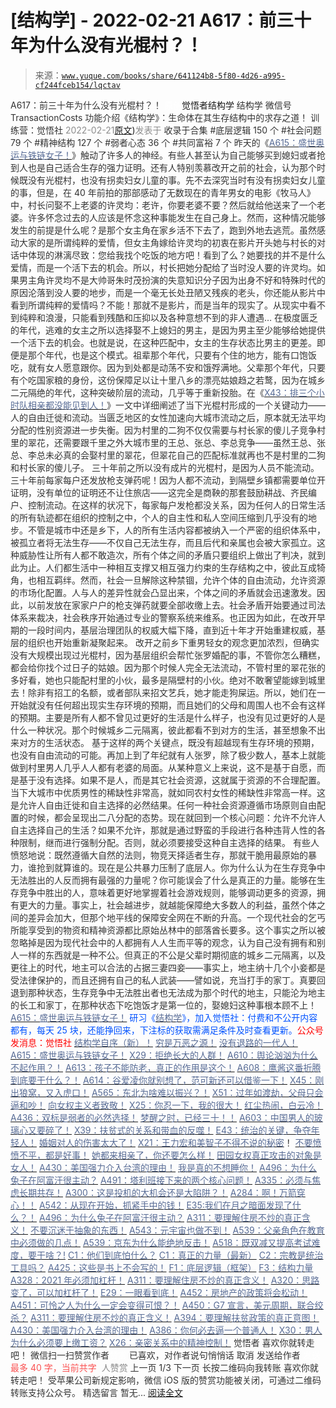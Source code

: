 # [结构学] - 2022-02-21 A617：前三十年为什么没有光棍村？！

> 来源：[`www.yuque.com/books/share/641124b8-5f80-4d26-a995-cf244fceb154/lqctav`](https://www.yuque.com/books/share/641124b8-5f80-4d26-a995-cf244fceb154/lqctav)

<ne-p id="520f42f3293818f927861ebbd5b15da4_p_0" data-lake-id="520f42f3293818f927861ebbd5b15da4_p_0"><ne-text id="ua5551968" style="color: rgb(51, 51, 51);">A617：前三十年为什么没有光棍村？！</ne-text></ne-p> <ne-p id="a6b5f7a787b4144a123ffd160f445342" data-lake-id="a6b5f7a787b4144a123ffd160f445342"><ne-text id="u1a53cddf" ne-fontsize="12" style="color: rgb(255, 255, 255);">原创</ne-text><ne-text id="u6d38e400" ne-fontsize="14">觉悟者</ne-text><ne-text id="u813a2a55" ne-fontsize="14">结构学</ne-text></ne-p> <ne-p id="541faf305242a983aa8e7c3a64873d39" data-lake-id="541faf305242a983aa8e7c3a64873d39"><ne-text id="u94e0bdd9" ne-fontsize="14" ne-bold="true" style="color: rgb(51, 51, 51);">结构学</ne-text></ne-p> <ne-p id="71556a773c725bc0985f7d65e570869a" data-lake-id="71556a773c725bc0985f7d65e570869a"><ne-text id="ub2a87535" ne-fontsize="14" style="color: rgb(51, 51, 51);">微信号</ne-text><ne-text id="ud7b64a0d" ne-fontsize="14" style="color: rgb(51, 51, 51);">TransactionCosts</ne-text></ne-p> <ne-p id="70cbb3655ab40ca9321b01ae790d5359" data-lake-id="70cbb3655ab40ca9321b01ae790d5359"><ne-text id="u400deb94" ne-fontsize="14" style="color: rgb(51, 51, 51);">功能介绍</ne-text><ne-text id="u1d86963d" ne-fontsize="14" style="color: rgb(51, 51, 51);">《结构学》：生命体在其生存结构中的求存之道！ 训练营：觉悟社</ne-text></ne-p> <ne-p id="10fc15f1194b08f11f3a13775dcb974a" data-lake-id="10fc15f1194b08f11f3a13775dcb974a"><ne-text id="uaf0a40a1" style="color: rgb(140, 140, 140);">2022-02-21</ne-text>[<ne-text id="u4c4f2601" ne-fontsize="14">原文</ne-text>](https://mp.weixin.qq.com/s?__biz=MzIzMDYwOTM0Mg==&mid=2247487043&idx=1&sn=d7beb24f486323059a94f3dc920e5e7e&chksm=e8b19692dfc61f84da21ce73dc0aaf1973156a691a8ad6e75b61cc44ebf08b739d580410984e#rd))<ne-text id="u24d421b7" ne-fontsize="14" style="color: rgb(140, 140, 140);">发表于</ne-text></ne-p> <ne-p id="a545f6366821dc33d4bfa478031bafbf" data-lake-id="a545f6366821dc33d4bfa478031bafbf"><ne-text id="ua49a1f38" style="color: rgb(51, 51, 51);">收录于合集</ne-text></ne-p> <ne-p id="fae73d51d3a086051e75dc48b831db7f" data-lake-id="fae73d51d3a086051e75dc48b831db7f"><ne-text id="ua25e851f" style="color: rgb(51, 51, 51);">#底层逻辑 150 个</ne-text></ne-p> <ne-p id="1dbce7c6e52d5ab3384afa574e10dd3f" data-lake-id="1dbce7c6e52d5ab3384afa574e10dd3f"><ne-text id="ufe0c7b0a" style="color: rgb(51, 51, 51);">#社会问题 79 个</ne-text></ne-p> <ne-p id="555047d2616accf5198d85c11d6b62ae" data-lake-id="555047d2616accf5198d85c11d6b62ae"><ne-text id="u47db32f7" style="color: rgb(51, 51, 51);">#精神结构 127 个</ne-text></ne-p> <ne-p id="af818679415b8979e6e0e440e9d617a6" data-lake-id="af818679415b8979e6e0e440e9d617a6"><ne-text id="u660a3598" style="color: rgb(51, 51, 51);">#弱者心态 36 个</ne-text></ne-p> <ne-p id="fbf97ce5defb4d2ab3b4adee53308007" data-lake-id="fbf97ce5defb4d2ab3b4adee53308007"><ne-text id="u9168b39f" style="color: rgb(51, 51, 51);">#共同富裕 7 个</ne-text></ne-p> <ne-p id="ebe806d9c5659954f03f1065f4b54f52" data-lake-id="ebe806d9c5659954f03f1065f4b54f52"><ne-text id="u9fcb93ef" style="color: rgb(51, 51, 51);">昨天的《</ne-text>[<ne-text id="ufad3c938" style="color: rgb(87, 107, 149);">A615：盛世奥运与铁链女子！</ne-text>](http://mp.weixin.qq.com/s?__biz=MzAxNDk1NjI2Mw==&mid=2247487937&idx=1&sn=53b118e7b319ccc5841091451846027a&chksm=9b8a3249acfdbb5f5d51d55eccf392bc9e3b297a0e3135a89024d72fc3a15fae15a0787c8f36&scene=21#wechat_redirect)<ne-text id="uc0b21e02" style="color: rgb(51, 51, 51);">》触动了许多人的神经。有些人甚至认为自己能够买到媳妇或者抢到人也是自己适合生存的强力证明。还有人特别羡慕改开之前的社会，认为那个时候既没有光棍村，也没有拐卖妇女儿童的事。先不去深究当时有没有拐卖妇女儿童的事，但是，在 40 年前拍的那部感动了无数现在的青年男女的电影《牧马人》中，村长问娶不上老婆的许灵均：老许，你要老婆不要？然后就给他送来了一个老婆。许多怀念过去的人应该是怀念这种事能发生在自己身上。然而，这种情况能够发生的前提是什么呢？是那个女主角在家乡活不下去了，跑到外地去逃荒。虽然感动大家的是所谓纯粹的爱情，但女主角嫁给许灵均的初衷在影片开头她与村长的对话中体现的淋漓尽致：您给我找个吃饭的地方吧！看到了么？她要找的并不是什么爱情，而是一个活下去的机会。所以，村长把她分配给了当时没人要的许灵均。如果男主角许灵均不是大帅哥朱时茂扮演的失意知识分子因为出身不好和特殊时代的原因沦落到没人要的地步，而是一个毫无长处丑陋又残疾的老头，你还能从影片中看到所谓纯粹的爱情吗？不能！那就不是影片，而是当年的现实了。从现实中看不到纯粹和浪漫，只能看到残酷和压抑以及各种意想不到的非人遭遇…</ne-text></ne-p> <ne-p id="8a29fc3f40e54186dc6305460d846da8" data-lake-id="8a29fc3f40e54186dc6305460d846da8"><ne-text id="u457ed493" style="color: rgb(51, 51, 51);">在极度匮乏的年代，逃难的女主之所以选择娶不上媳妇的男主，是因为男主至少能够给她提供一个活下去的机会。也就是说，在这种匹配中，女主的生存状态比男主的更差。即便是那个年代，也是这个模式。祖辈那个年代，只要有个住的地方，能有口饱饭吃，就有女人愿意跟你。因为到处都是动荡不安和饿殍满地。父辈那个年代，只要有个吃国家粮的身份，这份保障足以让十里八乡的漂亮姑娘趋之若鹜，因为在城乡二元隔绝的年代，这种突破阶层的流动，几乎等于重新投胎。在《</ne-text>[<ne-text id="u89c281af" style="color: rgb(87, 107, 149);">X43：排三个小时队相亲都没能见到人！</ne-text>](http://mp.weixin.qq.com/s?__biz=MzAxNDk1NjI2Mw==&mid=2247487839&idx=1&sn=5d6815128a494ec1265c6730e1a95efd&chksm=9b8a32d7acfdbbc139fbb37186865008536f02a5fc5d5b3f5de9a1d6aefa332291f0bcea4062&scene=21#wechat_redirect)<ne-text id="u24faa3aa" style="color: rgb(51, 51, 51);">》一文中详细阐述了当下光棍村形成的一个关键动力——人的自由迁徙和流动。当匮乏地区的女性加速向大城市流动之后，原本就无法平均分配的性别资源进一步失衡。因为村里的二狗不仅仅需要与村长家的傻儿子竞争村里的翠花，还需要跟千里之外大城市里的王总、张总、李总竞争——虽然王总、张总、李总未必真的会娶村里的翠花，但翠花自己的匹配标准就再也不是村里的二狗和村长家的傻儿子。</ne-text></ne-p> <ne-p id="d7fa90739de18af11edc40a7b68c2729" data-lake-id="d7fa90739de18af11edc40a7b68c2729"><ne-text id="u76f05a05" style="color: rgb(51, 51, 51);">三十年前之所以没有成片的光棍村，是因为人员不能流动。三十年前每家每户还发放枪支弹药呢！因为人都不流动，到隔壁乡镇都需要单位开证明，没有单位的证明还不让住旅店——这完全是商鞅的那套鼓励耕战、齐民编户、控制流动。在这样的状况下，每家每户发枪都没关系，因为任何人的日常生活的所有轨迹都在组织的控制之中，个人的自主性和私人空间压缩到几乎没有的地步。不管是城市中还是乡下，人的所有生活内容都被纳入一个严密的组织体系中，被孤立者将无法生存——不仅自己无法生存，而且后代和亲属也会被大家孤立。这种威胁性让所有人都不敢造次，所有个体之间的矛盾只要组织上做出了判决，就到此为止。人们都生活中一种相互支撑又相互强力约束的生存结构之中，彼此互成犄角，也相互羁绊。然而，社会一旦解除这种禁锢，允许个体的自由流动，允许资源的市场化配置。人与人的差异性就会凸显出来，个体之间的矛盾就会迅速激发。因此，以前发放在家家户户的枪支弹药就要全部收缴上去。社会矛盾开始要通过司法体系来裁决，社会秩序开始通过专业的警察系统来维系。也正因为如此，在改开早期的一段时间内，基层治理团队的权威大幅下降，直到近十年才开始重建权威，基层的组织也开始重新凝聚起来。</ne-text></ne-p> <ne-p id="394372430e5855732a2904144e572d4e" data-lake-id="394372430e5855732a2904144e572d4e"><ne-text id="u899a3735" style="color: rgb(51, 51, 51);">改开之前乡下重男轻女的观念更加浓烈，但确实没有大规模出现过光棍村，因为基层组织会帮忙张罗婚配的事，不管你怎么糟糕，都会给你找个过日子的姑娘。因为那个时候人完全无法流动，不管村里的翠花张的多好看，她也只能配村里的小伙，最多是隔壁村的小伙。绝对不敢奢望能嫁到城里去！除非有招工的名额，或者部队来招文艺兵，她才能走狗屎运。所以，她们在一开始就没有任何超出现实生存环境的预期，而且她们的父母和周围人也不会有这样的预期。主要是所有人都不曾见过更好的生活是什么样子，也没有见过更好的人是什么一种状况。那个时候城乡二元隔离，彼此都看不到对方的生活，甚至想象不出来对方的生活状态。</ne-text></ne-p> <ne-p id="41e4095c1de59004b1335058cb830ee2" data-lake-id="41e4095c1de59004b1335058cb830ee2"><ne-text id="u4807c5df" style="color: rgb(51, 51, 51);">基于这样的两个关键点，既没有超越现有生存环境的预期，也没有自由流动的可能。再加上到了年纪就有人张罗，除了极少数人，基本上就能做到村里男人几乎人人都有老婆的局面。从某种意义上来说，这不是基于自愿，而是基于没有选择。如果不是人，而是其它社会资源，这就属于资源的不合理配置。</ne-text></ne-p> <ne-p id="51676db5b5bd0815ecfb10f7a8af73e0" data-lake-id="51676db5b5bd0815ecfb10f7a8af73e0"><ne-text id="u776d5070" style="color: rgb(51, 51, 51);">当下大城市中优质男性的稀缺性非常高，就如同农村女性的稀缺性非常高一样。这是允许人自由迁徙和自主选择的必然结果。任何一种社会资源遵循市场原则自由配置的时候，都会呈现出二八分配的态势。现在就回到一个核心问题：允许不允许人自主选择自己的生活？如果不允许，那就是通过野蛮的手段进行各种违背人性的各种限制，继而进行强制分配。否则，就必须要接受这种自主选择的结果。</ne-text></ne-p> <ne-p id="4f87b168fc0166d5bb109d9cc3e41380" data-lake-id="4f87b168fc0166d5bb109d9cc3e41380"><ne-text id="u79378b32" style="color: rgb(51, 51, 51);">有些人愤怒地说：既然遵循大自然的法则，物竞天择适者生存，那就干脆用最原始的暴力，谁抢到就算谁的。现在是公共暴力压制了底层人。你为什么认为在生存竞争中无法胜出的人反而拥有最强的力量呢？你可能误会了什么是真正的力量。能够在生存竞争中胜出的人，意味着更好地掌握着社会游戏规则，能够调动更多的资源，拥有更大的力量。事实上，社会越进步，就越能保障绝大多数人的利益，虽然个体之间的差异会加大，但那个地平线的保障安全网在不断的升高。一个现代社会的乞丐所能享受到的物资和精神资源都比原始丛林中的部落酋长要多。这个事实之所以被忽略掉是因为现代社会中的人都拥有人人生而平等的观念，认为自己没有拥有和别人一样的东西就是一种不公。但真正的不公是父辈时期彻底的城乡二元隔离，以及更往上的时代，地主可以合法的占据三妻四妾——事实上，地主纳十几个小妾都是受法律保护的，而且还拥有自己的私人武装——譬如说，充当打手的家丁。真要回退到那种状态，生存竞争中无法胜出者也无法成为那个时代的地主，只能沦为地主的长工和家丁，在那种状态下吃饱饭才是第一位的，娶媳妇这种事根本顾不上！</ne-text></ne-p> <ne-p id="ea87fe31764d83019cd3aaaae97d4973" data-lake-id="ea87fe31764d83019cd3aaaae97d4973">[<ne-text id="ud9733b0d" style="color: rgb(87, 107, 149);">A615：盛世奥运与铁链女子！</ne-text>](http://mp.weixin.qq.com/s?__biz=MzAxNDk1NjI2Mw==&mid=2247487937&idx=1&sn=53b118e7b319ccc5841091451846027a&chksm=9b8a3249acfdbb5f5d51d55eccf392bc9e3b297a0e3135a89024d72fc3a15fae15a0787c8f36&scene=21#wechat_redirect)</ne-p> <ne-p id="b835cfe4021ad88517dab65d751075ae" data-lake-id="b835cfe4021ad88517dab65d751075ae"><ne-text id="u91454ac6" ne-bold="true" style="color: rgb(0, 82, 255);">研习《</ne-text>[<ne-text id="u608bbf63" ne-bold="true" style="color: rgb(87, 107, 149);">结构学</ne-text>](https://mp.weixin.qq.com/mp/appmsgalbum?action=getalbum&album_id=1318317199878225920&__biz=MzAxNDk1NjI2Mw==#wechat_redirect)<ne-text id="u48e225a1" ne-bold="true" style="color: rgb(0, 82, 255);">》，加入觉悟社：付费和不公开内容都有，每天 25 块，还能挣回来，下注标的获取需满足条件及时查看更新。</ne-text><ne-text id="uef19985e" ne-bold="true" style="color: rgb(255, 0, 0);">公众号发消息：觉悟社</ne-text></ne-p>  <ne-p id="2f8910f8f2ad22f97ab0d589d8170a74" data-lake-id="2f8910f8f2ad22f97ab0d589d8170a74"><ne-card data-card-name="image" data-card-type="inline" id="x1GOZ" data-event-boundary="card" style="color: rgb(51, 51, 51);"><ne-p id="be5845a89f93c5f5b3ef8dee7cc8f163" data-lake-id="be5845a89f93c5f5b3ef8dee7cc8f163">[<ne-text id="u7f100e01" ne-bold="true" style="color: rgb(87, 107, 149);">结构学自序（新）！</ne-text>](http://mp.weixin.qq.com/s?__biz=MzIzMDYwOTM0Mg==&mid=2247485283&idx=1&sn=aa2b8554b8e5040f8f959636feaa06a3&chksm=e8b19fb2dfc616a430aa381b8da0815311244e694a69809cd92d0602ac34cfe5f1f419b3745e&scene=21#wechat_redirect)</ne-p> <ne-p id="32bc5a7a201d083bb1a5d9b54daaae71" data-lake-id="32bc5a7a201d083bb1a5d9b54daaae71">[<ne-text id="u3529a9ef" style="color: rgb(87, 107, 149);">穷是万恶之源！</ne-text>](http://mp.weixin.qq.com/s?__biz=MzAxNDk1NjI2Mw==&mid=2247483823&idx=1&sn=e54ebe9891b302dc0bf1815c76ccf8b7&chksm=9b8a2227acfdab31a05e273addd9159d4b8263d58d3c58bf214841c8189157519719c3427306&scene=21#wechat_redirect)</ne-p> <ne-p id="7e164105a1f2f735298cfc936e5fe642" data-lake-id="7e164105a1f2f735298cfc936e5fe642">[<ne-text id="u523efe51" style="color: rgb(87, 107, 149);">没有退路的一代人！</ne-text>](http://mp.weixin.qq.com/s?__biz=MzAxNDk1NjI2Mw==&mid=2247486533&idx=1&sn=a0d5cce0656aad467148e0642eb85a00&chksm=9b8a2fcdacfda6db79857186e953a089baf1fb678b2b071cf101c5a26e7fb9768474c94243ca&scene=21#wechat_redirect)</ne-p> <ne-p id="05576add47fc5b220c6b3e13bb0ee427" data-lake-id="05576add47fc5b220c6b3e13bb0ee427">[<ne-text id="u9326a28f" style="color: rgb(87, 107, 149);">A615：盛世奥运与铁链女子！</ne-text>](http://mp.weixin.qq.com/s?__biz=MzAxNDk1NjI2Mw==&mid=2247487937&idx=1&sn=53b118e7b319ccc5841091451846027a&chksm=9b8a3249acfdbb5f5d51d55eccf392bc9e3b297a0e3135a89024d72fc3a15fae15a0787c8f36&scene=21#wechat_redirect)</ne-p> <ne-p id="3fb73944d1bd6d840d7cb5b88eef2223" data-lake-id="3fb73944d1bd6d840d7cb5b88eef2223">[<ne-text id="u3593f7dc" style="color: rgb(87, 107, 149);">X29：拒绝长大的人群！</ne-text>](http://mp.weixin.qq.com/s?__biz=MzAxNDk1NjI2Mw==&mid=2247487734&idx=1&sn=406322eea52d5ed24ebaf979fdf714c1&chksm=9b8a337eacfdba688c7e6a511a417ec4d9a03b13d1bdb5c91e6ef37e9a7b747460354e0b0e8e&scene=21#wechat_redirect)</ne-p> <ne-p id="c030de1a0a3d6553f8ff9a465ab5b89c" data-lake-id="c030de1a0a3d6553f8ff9a465ab5b89c">[<ne-text id="ua127b28c" style="color: rgb(87, 107, 149);">A610：舆论汹汹为什么不起作用？！</ne-text>](http://mp.weixin.qq.com/s?__biz=MzIzMDYwOTM0Mg==&mid=2247487017&idx=1&sn=15141e99a4d301e876545d4c7fdaac94&chksm=e8b196f8dfc61feee1de6b14ce74c2cf712b6d598a09c505a42b7b970267c3100769960def05&scene=21#wechat_redirect)</ne-p> <ne-p id="77e4232594ea0595a4a6e95a4cd19faf" data-lake-id="77e4232594ea0595a4a6e95a4cd19faf">[<ne-text id="ubbce3ed5" ne-bold="true" style="color: rgb(87, 107, 149);">A613：孩子不能防老，真正的作用是这个！</ne-text>](http://mp.weixin.qq.com/s?__biz=MzIzMDYwOTM0Mg==&mid=2247487023&idx=1&sn=3370d17aaf4a8f046e2ebaa995200c87&chksm=e8b196fedfc61fe84dbfe4353d88b51f3077fc0ff82a1446e52742bce73e561b0e8ff1d113a3&scene=21#wechat_redirect)</ne-p> <ne-p id="4aa718cc5e2dff2302a725209787f0e4" data-lake-id="4aa718cc5e2dff2302a725209787f0e4">[<ne-text id="u546d64d7" ne-bold="true" style="color: rgb(87, 107, 149);">A608：鹰酱这番折腾到底要干什么？</ne-text><ne-text id="ud7d388ba" style="color: rgb(87, 107, 149);">！</ne-text>](http://mp.weixin.qq.com/s?__biz=MzAxNDk1NjI2Mw==&mid=2247487921&idx=1&sn=926fce56b2c5e3254a86e76db23f3889&chksm=9b8a3239acfdbb2ff9b21b311f3433485f77c1122f920b2a3e3e2df4c7f2cefbbb3caa144e74&scene=21#wechat_redirect)</ne-p> <ne-p id="02f2db1f6def2e9c380ee522ffa1e699" data-lake-id="02f2db1f6def2e9c380ee522ffa1e699">[<ne-text id="u1e035060" style="color: rgb(87, 107, 149);">A614：谷爱凌你就别想了，范可新还可以借鉴一下！</ne-text>](http://mp.weixin.qq.com/s?__biz=MzAxNDk1NjI2Mw==&mid=2247487928&idx=1&sn=ab81d04bdcd1c9610e6d657cb1091b03&chksm=9b8a3230acfdbb261be6afbbd96e981ce3833b5b4819c9ef90b68a2c0d10af35e0f64ca300c6&scene=21#wechat_redirect)</ne-p> <ne-p id="f193eb9438ca2df68ced82ec19677de6" data-lake-id="f193eb9438ca2df68ced82ec19677de6">[<ne-text id="u39d95fd7" style="color: rgb(87, 107, 149);">X45：刚出狼窝，又入虎口！</ne-text>](http://mp.weixin.qq.com/s?__biz=MzIzMDYwOTM0Mg==&mid=2247486954&idx=1&sn=64057c0c18082933600be972c2031139&chksm=e8b1953bdfc61c2df1b3c17fe8416e975e6f3a2bece068540adc6de643aa8e670b0393ba5c1d&scene=21#wechat_redirect)</ne-p> <ne-p id="75ffd6e4330ac0de55a100d00be74998" data-lake-id="75ffd6e4330ac0de55a100d00be74998">[<ne-text id="uc8ec142e" style="color: rgb(87, 107, 149);">A565：东北为啥难以振兴？！</ne-text>](http://mp.weixin.qq.com/s?__biz=MzAxNDk1NjI2Mw==&mid=2247487834&idx=1&sn=15ef2b4f3f81c4a67f5bc0256f5cb776&chksm=9b8a32d2acfdbbc4cd9c76535f994c4bb53ad6b3e74f367231b7e7465a88541ec7bb77237c42&scene=21#wechat_redirect)</ne-p> <ne-p id="bc8079a37bfc8367c329fd749e80425b" data-lake-id="bc8079a37bfc8367c329fd749e80425b">[<ne-text id="u052b0726" style="color: rgb(87, 107, 149);">X51：过年如渡劫，父母只会逼和吵！</ne-text>](http://mp.weixin.qq.com/s?__biz=MzAxNDk1NjI2Mw==&mid=2247487893&idx=1&sn=0c5e786640f99ccdbc73474501916227&chksm=9b8a321dacfdbb0b4570916848f3c25f7353d8e65af990cdfcf68624602bdca3f51b87d30c1d&scene=21#wechat_redirect)</ne-p> <ne-p id="c45a30a844aac6d5a1ee9f662afc3eb1" data-lake-id="c45a30a844aac6d5a1ee9f662afc3eb1">[<ne-text id="u752dd3c4" style="color: rgb(87, 107, 149);">向女权主义者致敬！</ne-text>](http://mp.weixin.qq.com/s?__biz=MzIzMDYwOTM0Mg==&mid=2247485914&idx=1&sn=cb260e0cec6b1e24661013278d412581&chksm=e8b1910bdfc6181d9f5f293493e2505dcec25647d0521d5ec62f92be5e32c04d0927583b6eb1&scene=21#wechat_redirect)</ne-p> <ne-p id="b9f3dbedbfd8d180038688031d2525a5" data-lake-id="b9f3dbedbfd8d180038688031d2525a5">[<ne-text id="u4b250fed" ne-bold="true" style="color: rgb(87, 107, 149);">X25：你忍一下，我的很大！</ne-text>](http://mp.weixin.qq.com/s?__biz=MzAxNDk1NjI2Mw==&mid=2247487691&idx=1&sn=25bf18fb0375ec81c4b02f06b4829131&chksm=9b8a3343acfdba55113abce1ada59a203e08f7fee28d62767bfede2ce6e1bf3ace451af06adf&scene=21#wechat_redirect)</ne-p> <ne-p id="e94cbd193dcbbac23bf2d8a63d8bbb7c" data-lake-id="e94cbd193dcbbac23bf2d8a63d8bbb7c">[<ne-text id="u98d435fd" ne-bold="true" style="color: rgb(87, 107, 149);">红尘热闹，白云冷！</ne-text>](http://mp.weixin.qq.com/s?__biz=MzAxNDk1NjI2Mw==&mid=2247486913&idx=1&sn=6b387c24eb6d5e30ed150e13eded77a1&chksm=9b8a2e49acfda75fdfcfe0a7770792cdd85568a9ecb1bd9b67508b29df853aaba08bf27356d5&scene=21#wechat_redirect)</ne-p> <ne-p id="3f030bb08e1397b2a2f9fab7f816795d" data-lake-id="3f030bb08e1397b2a2f9fab7f816795d">[<ne-text id="u706545b9" ne-bold="true" style="color: rgb(87, 107, 149);">A436：双标是弱者的必然选择！</ne-text>](http://mp.weixin.qq.com/s?__biz=MzIzMDYwOTM0Mg==&mid=2247485909&idx=1&sn=c64a96a6f11c7ff756ce005441035200&chksm=e8b19104dfc61812546950789d22fe83ba04b34c72337fb6dc6041ec4dfa6c2c9ec3005f80c5&scene=21#wechat_redirect)</ne-p> <ne-p id="5595024e44b91c59fb612d55ac8359cc" data-lake-id="5595024e44b91c59fb612d55ac8359cc">[<ne-text id="u98404c2b" ne-bold="true" style="color: rgb(87, 107, 149);">梦醒之时，已经三十！</ne-text>](http://mp.weixin.qq.com/s?__biz=MzIzMDYwOTM0Mg==&mid=2247484378&idx=1&sn=e3a058584a13d7a5267315113964280d&chksm=e8b19b0bdfc6121df4af4b77d2d826fd0f4132ccfdee48132ce8cf86eb1ba45b898be83d1dc7&scene=21#wechat_redirect)[<ne-text id="ud09ebab4" style="color: rgb(87, 107, 149);">！</ne-text>](http://mp.weixin.qq.com/s?__biz=MzAxNDk1NjI2Mw==&mid=2247486952&idx=1&sn=698aec6916d2eca5e758c25c4c634346&chksm=9b8a2e60acfda776b80a4f2f0d5c2fe4921fc821cdf029fa9d2fdc52fd708fc5a0b980d5d3d0&scene=21#wechat_redirect)</ne-p> <ne-p id="932ac7de0b6d9842ab7291349950d129" data-lake-id="932ac7de0b6d9842ab7291349950d129">[<ne-text id="ud1474982" style="color: rgb(87, 107, 149);">A603：中国男人的玻璃心又要碎了！</ne-text>](http://mp.weixin.qq.com/s?__biz=MzIzMDYwOTM0Mg==&mid=2247486952&idx=1&sn=133e1c02134415ac15a0f76599bf969c&chksm=e8b19539dfc61c2f0addaa34fd5564165dffd65bfe9f4c62446cff56e4375bd69d303ba66a73&scene=21#wechat_redirect)</ne-p> <ne-p id="46cf5130098ecf26673d56d6d5a56387" data-lake-id="46cf5130098ecf26673d56d6d5a56387">[<ne-text id="u029648f9" style="color: rgb(87, 107, 149);">X39：扶贫式的关系和带血的反噬！</ne-text>](http://mp.weixin.qq.com/s?__biz=MzAxNDk1NjI2Mw==&mid=2247487823&idx=1&sn=2add0df28f12101176ece7bbdd18f01b&chksm=9b8a32c7acfdbbd1c06dcbfe21683ef82c6770a1ca7f1035833f7a6683dba546fced92103560&scene=21#wechat_redirect)</ne-p> <ne-p id="8ba577c32438aa8ec2e9a2aaf92e9da1" data-lake-id="8ba577c32438aa8ec2e9a2aaf92e9da1">[<ne-text id="u4c01f694" ne-bold="true" style="color: rgb(87, 107, 149);">E43：统治的关键，争夺年轻人！</ne-text>](http://mp.weixin.qq.com/s?__biz=MzAxNDk1NjI2Mw==&mid=2247487815&idx=1&sn=84f963d6fb37f4f4ae70bb92b60488ae&chksm=9b8a32cfacfdbbd9aeb7089e2d38899684a97159afe1b1f220e3ca472cc321442bf52e5606dd&scene=21#wechat_redirect)</ne-p> <ne-p id="61216f08f0f1d91f5e9ed48780c2d1e2" data-lake-id="61216f08f0f1d91f5e9ed48780c2d1e2">[<ne-text id="u33ff884a" style="color: rgb(87, 107, 149);">婚姻对人的伤害太大了！</ne-text>](http://mp.weixin.qq.com/s?__biz=MzAxNDk1NjI2Mw==&mid=2247487796&idx=1&sn=d28ec342a60e8f8e74c96b548770eb7d&chksm=9b8a32bcacfdbbaaa3c33780116e1353dadb8f5bcdc93ce019a77554980c845e8319c4f432b4&scene=21#wechat_redirect)</ne-p> <ne-p id="b7363796b9df0db3d17ae6122f0b2b5b" data-lake-id="b7363796b9df0db3d17ae6122f0b2b5b">[<ne-text id="u1baa582b" style="color: rgb(87, 107, 149);">X21：王力宏和美智子不得不说的秘密</ne-text>](http://mp.weixin.qq.com/s?__biz=MzAxNDk1NjI2Mw==&mid=2247487666&idx=1&sn=433b7a0997c277c09f3605796de5551e&chksm=9b8a333aacfdba2c584b5a5d0dacbd731be4e8789e0f949f8b2ea15507f108b465eb9e3ceafb&scene=21#wechat_redirect)<ne-text id="uc618874a" style="color: rgb(51, 51, 51);">！</ne-text></ne-p> <ne-p id="431871a059d9efac918fa3ba6f1193a8" data-lake-id="431871a059d9efac918fa3ba6f1193a8">[<ne-text id="u0a2b5138" ne-bold="true" style="color: rgb(87, 107, 149);">不要愤愤不平，都是好事！</ne-text>](http://mp.weixin.qq.com/s?__biz=MzAxNDk1NjI2Mw==&mid=2247487130&idx=1&sn=b21138d85455f5692aaf039038c78342&chksm=9b8a2d12acfda404a2b67fe4d446ee0f2805ad64a8b8004902934600fd731191e140df6ac19a&scene=21#wechat_redirect)</ne-p> <ne-p id="59ebedd51535f5c3066242b1f98b7a0b" data-lake-id="59ebedd51535f5c3066242b1f98b7a0b">[<ne-text id="uc1419b62" ne-bold="true" style="color: rgb(87, 107, 149);">她都来相亲了，你还要怎么样！</ne-text>](http://mp.weixin.qq.com/s?__biz=MzAxNDk1NjI2Mw==&mid=2247486952&idx=1&sn=698aec6916d2eca5e758c25c4c634346&chksm=9b8a2e60acfda776b80a4f2f0d5c2fe4921fc821cdf029fa9d2fdc52fd708fc5a0b980d5d3d0&scene=21#wechat_redirect)</ne-p> <ne-p id="b2ea0d6e127e31fbe35b0b2f868d43f1" data-lake-id="b2ea0d6e127e31fbe35b0b2f868d43f1">[<ne-text id="u1f5ff62c" ne-bold="true" style="color: rgb(87, 107, 149);">田园女权真正攻击的对象是女人！</ne-text>](http://mp.weixin.qq.com/s?__biz=MzIzMDYwOTM0Mg==&mid=2247486412&idx=1&sn=5dd3e8b2a759838d739e6d61ebab2eab&chksm=e8b1931ddfc61a0bf6f81cd2a9a9232ea8ce86528a8eea66c6635180e8678b819ebb38b4cb86&scene=21#wechat_redirect)</ne-p> <ne-p id="6d6e47c317ade95d8926451be0b89abb" data-lake-id="6d6e47c317ade95d8926451be0b89abb">[<ne-text id="u16ce63ff" ne-bold="true" style="color: rgb(87, 107, 149);">A430：美国强力介入台湾的理由！</ne-text>](http://mp.weixin.qq.com/s?__biz=MzIzMDYwOTM0Mg==&mid=2247486587&idx=1&sn=e14d4403bb13c441596f09add1b5f27c&chksm=e8b194aadfc61dbcab0c1d70249910161f8c77b0163ac8278dfe5c2f817d2bb2a3ac3e7ddf89&scene=21#wechat_redirect)</ne-p> <ne-p id="ee8092c0e3fac3412b9f5fdc31bc8330" data-lake-id="ee8092c0e3fac3412b9f5fdc31bc8330">[<ne-text id="ud531c832" style="color: rgb(87, 107, 149);">我是真的不想睡你！</ne-text>](http://mp.weixin.qq.com/s?__biz=MzAxNDk1NjI2Mw==&mid=2247487023&idx=1&sn=66d63e9f199deee86afff0f76a959c91&chksm=9b8a2da7acfda4b17ebf27c87c446049d0b8c557303b850a69ac971d8cdfcc91e41c0e6d3fcb&scene=21#wechat_redirect)</ne-p> <ne-p id="b81d28997c6203bd1161636df0f43aa7" data-lake-id="b81d28997c6203bd1161636df0f43aa7">[<ne-text id="uf1a33a8d" ne-bold="true" style="color: rgb(87, 107, 149);">A496：为什么兔子在阿富汗很主动？</ne-text>](http://mp.weixin.qq.com/s?__biz=MzIzMDYwOTM0Mg==&mid=2247486278&idx=1&sn=40d09857088bebd3c70bec1c7a500f06&chksm=e8b19397dfc61a810125242c8e395330f934390eb50bd54053ecd3f31ddc91de4e429c0f693a&scene=21#wechat_redirect)</ne-p> <ne-p id="60c3550e941b586816cc005b47eeb234" data-lake-id="60c3550e941b586816cc005b47eeb234">[<ne-text id="uf62a614b" ne-bold="true" style="color: rgb(87, 107, 149);">A491：塔利班接下来的两个核心问题！</ne-text>](http://mp.weixin.qq.com/s?__biz=MzAxNDk1NjI2Mw==&mid=2247487097&idx=1&sn=fd7abf4ba489928b7b810d20cbec7dc9&chksm=9b8a2df1acfda4e7ce05f7c03df131e9d266d960945c436b89b871744b21cc352bf3cb668486&scene=21#wechat_redirect)</ne-p> <ne-p id="b1e5a9d8055dccda87af9d8ba869ffbf" data-lake-id="b1e5a9d8055dccda87af9d8ba869ffbf">[<ne-text id="u8a34e8dd" ne-bold="true" style="color: rgb(87, 107, 149);">A335：必须与焦虑长期共存！</ne-text>](http://mp.weixin.qq.com/s?__biz=MzIzMDYwOTM0Mg==&mid=2247485165&idx=1&sn=f3f0957c63fa549b288f00c8b117162e&chksm=e8b19e3cdfc6172a188000afd2b522144a04ba774169824cad2067d93b5365537ff0644f6b9f&scene=21#wechat_redirect)</ne-p> <ne-p id="405242e36e9e3c2422ac4cf29a9d0e37" data-lake-id="405242e36e9e3c2422ac4cf29a9d0e37">[<ne-text id="u2d92221d" ne-bold="true" style="color: rgb(87, 107, 149);">A300：这是投机的大机会还是大陷阱？！</ne-text>](http://mp.weixin.qq.com/s?__biz=MzIzMDYwOTM0Mg==&mid=2247484882&idx=1&sn=b103029f41e3aede94e1a45d035cd9ac&chksm=e8b19d03dfc614153863f37ca3f9204b451e2c02ad5ca8680c120e2458e628e5329c76b2d42c&scene=21#wechat_redirect)</ne-p> <ne-p id="6d2a7e8ba9098e9a633e83a805688b28" data-lake-id="6d2a7e8ba9098e9a633e83a805688b28">[<ne-text id="u5213a326" ne-bold="true" style="color: rgb(87, 107, 149);">A284：啊！万箭穿心！！</ne-text>](http://mp.weixin.qq.com/s?__biz=MzIzMDYwOTM0Mg==&mid=2247484966&idx=1&sn=a814f2c1b14425d45f9921f7c08bcec5&chksm=e8b19ef7dfc617e131146f6675328e5088faaae0daa64da92af48b28c8cf19aedceb7a43e40b&scene=21#wechat_redirect)</ne-p> <ne-p id="3561fcecaebd6a08d8e8a682e723dcd3" data-lake-id="3561fcecaebd6a08d8e8a682e723dcd3">[<ne-text id="uc4d2e968" ne-bold="true" style="color: rgb(87, 107, 149);">A542：从现在开始，抓紧手中的钱！</ne-text>](http://mp.weixin.qq.com/s?__biz=MzIzMDYwOTM0Mg==&mid=2247486640&idx=1&sn=a96afa7d2b698e33240735ea8d7671f7&chksm=e8b19461dfc61d77a4afce11ecc7558b8d7ff5d495a78bcb609e3eed5c70bcbed5f3d6a66023&scene=21#wechat_redirect)</ne-p> <ne-p id="29f57ca37e06c1bdb37a6746a267c40b" data-lake-id="29f57ca37e06c1bdb37a6746a267c40b">[<ne-text id="u0ec73048" ne-bold="true" style="color: rgb(87, 107, 149);">E35:我们在月之暗面发现了什么？！</ne-text>](http://mp.weixin.qq.com/s?__biz=MzIzMDYwOTM0Mg==&mid=2247486632&idx=1&sn=170aeff87eb36dce354c8b2437f4b27f&chksm=e8b19479dfc61d6f08e6492954a528f20387fe2fa925747cf2b504d2bc69084f24495e972e41&scene=21#wechat_redirect)</ne-p> <ne-p id="61c964c38225c1de15305b106f5bb3fb" data-lake-id="61c964c38225c1de15305b106f5bb3fb">[<ne-text id="u99f53efb" ne-bold="true" style="color: rgb(87, 107, 149);">A496：为什么兔子在阿富汗很主动？</ne-text>](http://mp.weixin.qq.com/s?__biz=MzIzMDYwOTM0Mg==&mid=2247486278&idx=1&sn=40d09857088bebd3c70bec1c7a500f06&chksm=e8b19397dfc61a810125242c8e395330f934390eb50bd54053ecd3f31ddc91de4e429c0f693a&scene=21#wechat_redirect)</ne-p> <ne-p id="1cd38654a1f1f6af7f99cf0a47c71098" data-lake-id="1cd38654a1f1f6af7f99cf0a47c71098">[<ne-text id="u11536518" ne-bold="true" style="color: rgb(87, 107, 149);">A311：要理解住房不炒的真正含义！</ne-text>](http://mp.weixin.qq.com/s?__biz=MzIzMDYwOTM0Mg==&mid=2247484959&idx=1&sn=090583ec50bfd9febec1de463c2672f6&chksm=e8b19ecedfc617d8629080f6745c8de013cfe875de26eef6767b2d5c10782650223ed15f807b&scene=21#wechat_redirect)</ne-p> <ne-p id="e8abf92ba4b9250717d5707a9babe085" data-lake-id="e8abf92ba4b9250717d5707a9babe085">[<ne-text id="ud3f705e0" style="color: rgb(87, 107, 149);">不要沉迷于抽象的东西！</ne-text>](http://mp.weixin.qq.com/s?__biz=MzAxNDk1NjI2Mw==&mid=2247487527&idx=1&sn=e24c2dd98e5f9883c8dce2a1e7bb80df&chksm=9b8a33afacfdbab921e90b3eafc3618176a35da53c53bb51f2ef2f9a98e87d05949a4b0ad69b&scene=21#wechat_redirect)</ne-p> <ne-p id="e80b1ba1387d28f39b41713c2a980fb0" data-lake-id="e80b1ba1387d28f39b41713c2a980fb0">[<ne-text id="u8a67cb79" ne-bold="true" style="color: rgb(87, 107, 149);">A543：元宇宙也做不到！</ne-text>](http://mp.weixin.qq.com/s?__biz=MzAxNDk1NjI2Mw==&mid=2247487476&idx=1&sn=2e2f159d365f00117f8fd47d3ca062f9&chksm=9b8a2c7cacfda56a80b9243d42bc5faabe4622c27fb4f3edad16ca5de7242a9c1345056ee461&scene=21#wechat_redirect)</ne-p> <ne-p id="9789f10bac1f93f1ef37c1269b1b4320" data-lake-id="9789f10bac1f93f1ef37c1269b1b4320">[<ne-text id="u698fdb46" ne-bold="true" style="color: rgb(87, 107, 149);">A539：父亲角色在教育中必须做的几点！</ne-text>](http://mp.weixin.qq.com/s?__biz=MzAxNDk1NjI2Mw==&mid=2247487582&idx=1&sn=f4bac1092e8f45f6a86e662d8a68d556&chksm=9b8a33d6acfdbac0b4e01232406db5e9a315180b66b1bc830f17231f167d515d33408ff727b6&scene=21#wechat_redirect)</ne-p> <ne-p id="f319e5959a176cb8fca1bc85b75c06fe" data-lake-id="f319e5959a176cb8fca1bc85b75c06fe">[<ne-text id="u45b86527" ne-bold="true" style="color: rgb(87, 107, 149);">A539：京东为什么能绝地反击！</ne-text>](http://mp.weixin.qq.com/s?__biz=MzIzMDYwOTM0Mg==&mid=2247486752&idx=1&sn=3a967e3288db5b7d924e36914086e534&chksm=e8b195f1dfc61ce7c971386eb678d7da286167d0f52fdd51989049844b0a550cc58e00552d2e&scene=21#wechat_redirect)</ne-p> <ne-p id="cb86170b6af9d8c86ab068839c8b058f" data-lake-id="cb86170b6af9d8c86ab068839c8b058f">[<ne-text id="u3a6fa5a2" ne-bold="true" style="color: rgb(87, 107, 149);">A518：既双减又提高考试难度，要干啥？!</ne-text>](http://mp.weixin.qq.com/s?__biz=MzIzMDYwOTM0Mg==&mid=2247486528&idx=1&sn=837ef39e3c0b47ac84d5096690555ae7&chksm=e8b19491dfc61d87292daf575c1e7c95b3f0543f313b65c7ad4ab369603833704304ec7451d7&scene=21#wechat_redirect)</ne-p> <ne-p id="af39c5799523241715cbcb56996c69e7" data-lake-id="af39c5799523241715cbcb56996c69e7">[<ne-text id="u80e5c822" style="color: rgb(87, 107, 149);">C1：他们到底怕什么？</ne-text>](http://mp.weixin.qq.com/s?__biz=MzAxNDk1NjI2Mw==&mid=2247483898&idx=1&sn=1b0a50386e9e89d2750dec717236f0aa&chksm=9b8a2272acfdab64235b35ee5e91b8cac6172144207251636e1345fc570aa1601f59eff7f442&scene=21#wechat_redirect)</ne-p> <ne-p id="9eb4eee00c96349dd802daca35239c61" data-lake-id="9eb4eee00c96349dd802daca35239c61">[<ne-text id="u0ab55ac5" style="color: rgb(87, 107, 149);">C1：真正的力量（最新）</ne-text>](http://mp.weixin.qq.com/s?__biz=MzAxNDk1NjI2Mw==&mid=2247485209&idx=1&sn=d7b335d2c9632363c72de85ce7834b3e&chksm=9b8a2491acfdad87ae308d74534ec4def57980a2b1db88ffe56ac03e4d76ea55e7eab2343097&scene=21#wechat_redirect)</ne-p> <ne-p id="4a984eb1ee5cf701ac614c1f5152f934" data-lake-id="4a984eb1ee5cf701ac614c1f5152f934">[<ne-text id="ue5357418" style="color: rgb(87, 107, 149);">C2：宗教是统治工具吗？</ne-text>](http://mp.weixin.qq.com/s?__biz=MzAxNDk1NjI2Mw==&mid=2247483901&idx=1&sn=f5d9f8c7bd84370c79adae921351e813&chksm=9b8a2275acfdab63fde093d76ff82e01d0e2fd43ea675f77fd17fd51a15873d4d10499f5338d&scene=21#wechat_redirect)</ne-p> <ne-p id="ef95556da4fa0c21e2153f9d6902dee9" data-lake-id="ef95556da4fa0c21e2153f9d6902dee9">[<ne-text id="ue60ea4a0" ne-bold="true" style="color: rgb(87, 107, 149);">A425：这些是书上不会写的！</ne-text>](http://mp.weixin.qq.com/s?__biz=MzIzMDYwOTM0Mg==&mid=2247485662&idx=1&sn=1a8617a9ebd44891c112f3b3f6762f8a&chksm=e8b1900fdfc6191942a3ec1399a47af7cd44582c369a4e6211b0bd114d934785bf0c20fc09ab&scene=21#wechat_redirect)</ne-p> <ne-p id="6d3534a1b6a8ab906e748b29d733941a" data-lake-id="6d3534a1b6a8ab906e748b29d733941a">[<ne-text id="u0bc19cc9" style="color: rgb(87, 107, 149);">F1：底层逻辑（框架）</ne-text>](http://mp.weixin.qq.com/s?__biz=MzAxNDk1NjI2Mw==&mid=2247485072&idx=1&sn=83d919c9e3bf71d25978a97c8d4c8aa6&chksm=9b8a2518acfdac0ea8a0f84382cc7c0a26d1ac3664d76c6365aee67ac4ebcac1bf280c060249&scene=21#wechat_redirect)</ne-p> <ne-p id="bf86fa4bf72eeca0472888f8de9ff797" data-lake-id="bf86fa4bf72eeca0472888f8de9ff797">[<ne-text id="u48b19cda" style="color: rgb(87, 107, 149);">F3：结构力量</ne-text>](http://mp.weixin.qq.com/s?__biz=MzAxNDk1NjI2Mw==&mid=2247484256&idx=1&sn=f10d9c530bfd6ea08b25d4bec657c13a&chksm=9b8a20e8acfda9fee057f2df26790f905c898132cac91d833d14e636edb00c20514d63189a88&scene=21#wechat_redirect)</ne-p> <ne-p id="f25c22dd8756b35e9dace5afc2fe71b6" data-lake-id="f25c22dd8756b35e9dace5afc2fe71b6">[<ne-text id="u7c650fe5" ne-bold="true" style="color: rgb(87, 107, 149);">A328：2021 年必须加杠杆！</ne-text>](http://mp.weixin.qq.com/s?__biz=MzIzMDYwOTM0Mg==&mid=2247485087&idx=1&sn=24d72f6a71bddb8954a03be5db246538&chksm=e8b19e4edfc617587a8ae645885a89ab8c3c6f67730a026d9c7c9a94ab3051ca480302147fc0&scene=21#wechat_redirect)</ne-p> <ne-p id="1d55668364ad4c11abee07866e8ee7bd" data-lake-id="1d55668364ad4c11abee07866e8ee7bd">[<ne-text id="u45d0f042" ne-bold="true" style="color: rgb(87, 107, 149);">A311：要理解住房不炒的真正含义！</ne-text>](http://mp.weixin.qq.com/s?__biz=MzIzMDYwOTM0Mg==&mid=2247484959&idx=1&sn=090583ec50bfd9febec1de463c2672f6&chksm=e8b19ecedfc617d8629080f6745c8de013cfe875de26eef6767b2d5c10782650223ed15f807b&scene=21#wechat_redirect)</ne-p> <ne-p id="ab5a42e20563bd56936c9eac7d4fd62c" data-lake-id="ab5a42e20563bd56936c9eac7d4fd62c">[<ne-text id="uc244770d" ne-fontsize="13" ne-bold="true" style="color: rgb(87, 107, 149);">A320：思路变了，可以加杠杆了！</ne-text>](http://mp.weixin.qq.com/s?__biz=MzIzMDYwOTM0Mg==&mid=2247485041&idx=1&sn=add2174fa42806f885a456a072ee4fee&chksm=e8b19ea0dfc617b6734e013f780112fdd88f28ad5312ce423fea1d75da4c3757660dab175208&scene=21#wechat_redirect)</ne-p> <ne-p id="62278e8c77340858818e55f73e4ab087" data-lake-id="62278e8c77340858818e55f73e4ab087">[<ne-text id="ud6b8a1fb" ne-bold="true" style="color: rgb(87, 107, 149);">E29：一眼看到底！</ne-text>](http://mp.weixin.qq.com/s?__biz=MzIzMDYwOTM0Mg==&mid=2247485301&idx=1&sn=dc6dd50c5d742ea51ce9e394de25351a&chksm=e8b19fa4dfc616b26734c3619c6fa664474fa478d2764c3370dde41d19f6035edc05f9f191e8&scene=21#wechat_redirect)</ne-p> <ne-p id="8e29e5d4fbbfd3cf1d29052b46b167fe" data-lake-id="8e29e5d4fbbfd3cf1d29052b46b167fe">[<ne-text id="u9fee8d47" ne-bold="true" style="color: rgb(87, 107, 149);">A452：房地产的政策将会松动！</ne-text>](http://mp.weixin.qq.com/s?__biz=MzIzMDYwOTM0Mg==&mid=2247485878&idx=1&sn=4734a99c9336a27d5f802e5ba2495648&chksm=e8b19167dfc618718c2197c8c2b5ad15d0750193a5007806c490b9daf505f1b36f08c5f4d574&scene=21#wechat_redirect)</ne-p> <ne-p id="d19663f4efc8b3d9b1683a93701a8486" data-lake-id="d19663f4efc8b3d9b1683a93701a8486">[<ne-text id="uce877930" ne-bold="true" style="color: rgb(87, 107, 149);">A451：可怜之人为什么一定会变得可恨？！</ne-text>](http://mp.weixin.qq.com/s?__biz=MzIzMDYwOTM0Mg==&mid=2247485857&idx=1&sn=75866aff662c66a186e00a3a47086161&chksm=e8b19170dfc6186673189998e7a84d6dde4c85002650674bfd113b5384ae24088f9a46fd11ae&scene=21#wechat_redirect)</ne-p> <ne-p id="a80a8dc01b90d2402c4afc9a7e517672" data-lake-id="a80a8dc01b90d2402c4afc9a7e517672">[<ne-text id="u2d29baa9" ne-bold="true" style="color: rgb(87, 107, 149);">A450：G7 宣言，美元周期，联合绞杀？</ne-text>](http://mp.weixin.qq.com/s?__biz=MzIzMDYwOTM0Mg==&mid=2247485852&idx=1&sn=7b9112d33031e09eae8e3591a6813a3f&chksm=e8b1914ddfc6185b5b91dfd07067729c91349366d409edca7395f9bb3f2fceb656e9e4be6a6f&scene=21#wechat_redirect)</ne-p> <ne-p id="7dcf8c01de5b5543cd4565b9802b9a67" data-lake-id="7dcf8c01de5b5543cd4565b9802b9a67">[<ne-text id="ua0381eb2" ne-bold="true" style="color: rgb(87, 107, 149);">A311：要理解住房不炒的真正含义！</ne-text>](http://mp.weixin.qq.com/s?__biz=MzIzMDYwOTM0Mg==&mid=2247484959&idx=1&sn=090583ec50bfd9febec1de463c2672f6&chksm=e8b19ecedfc617d8629080f6745c8de013cfe875de26eef6767b2d5c10782650223ed15f807b&scene=21#wechat_redirect)</ne-p> <ne-p id="bb597d153e401e2ab220c5785e3750c7" data-lake-id="bb597d153e401e2ab220c5785e3750c7">[<ne-text id="u848f0690" ne-bold="true" style="color: rgb(87, 107, 149);">A394：要理解扶贫政策的真正意图！</ne-text>](http://mp.weixin.qq.com/s?__biz=MzIzMDYwOTM0Mg==&mid=2247485502&idx=1&sn=fffb9911cefa626e6fbcb9c416c1eb98&chksm=e8b190efdfc619f9b0e42f3c3d5d79c17df1619bad2b1bddd6a482242b583ee46d8a79a245e6&scene=21#wechat_redirect)</ne-p> <ne-p id="b7bf31226cda0dbbd19f6df118a7486c" data-lake-id="b7bf31226cda0dbbd19f6df118a7486c">[<ne-text id="uc258c263" ne-bold="true" style="color: rgb(87, 107, 149);">A430：美国强力介入台湾的理由！</ne-text>](http://mp.weixin.qq.com/s?__biz=MzIzMDYwOTM0Mg==&mid=2247486587&idx=1&sn=e14d4403bb13c441596f09add1b5f27c&chksm=e8b194aadfc61dbcab0c1d70249910161f8c77b0163ac8278dfe5c2f817d2bb2a3ac3e7ddf89&scene=21#wechat_redirect)</ne-p> <ne-p id="97c6ccf80580303b8cc8d9c1217ded66" data-lake-id="97c6ccf80580303b8cc8d9c1217ded66">[<ne-text id="ub770cc14" style="color: rgb(87, 107, 149);">A386：你何必去逼一个普通人！</ne-text>](http://mp.weixin.qq.com/s?__biz=MzAxNDk1NjI2Mw==&mid=2247486567&idx=1&sn=eb1efed18e9e4659d0da10d6088443cd&chksm=9b8a2fefacfda6f99715c659822dc81f9c1aa2147c97f4e58d1f080bb491c4cc91c74b4b7a9e&scene=21#wechat_redirect)</ne-p> <ne-p id="60e5032e21979e073558c8b87b7fc215" data-lake-id="60e5032e21979e073558c8b87b7fc215">[<ne-text id="u6226d172" style="color: rgb(87, 107, 149);">X30：男人为什么必须要上缴工资？</ne-text>](http://mp.weixin.qq.com/s?__biz=MzAxNDk1NjI2Mw==&mid=2247487741&idx=1&sn=8a3ea62108b727f9f499c4f443309b07&chksm=9b8a3375acfdba635f90b03d0fe3584e4ceb01ba683217f87806196c2d112d0f4dfa7532a678&scene=21#wechat_redirect)</ne-p> <ne-p id="8dd6aa34b5c0cd37e3662bc2e1317f62" data-lake-id="8dd6aa34b5c0cd37e3662bc2e1317f62">[<ne-text id="u1bb99d92" style="color: rgb(87, 107, 149);">X26：亲密关系中的精神控制！</ne-text>](http://mp.weixin.qq.com/s?__biz=MzAxNDk1NjI2Mw==&mid=2247487736&idx=1&sn=fb39520992bb22568e3a31c89b9f40f0&chksm=9b8a3370acfdba66c77d1425610a5d7cc26e23090708151880b117e45931eceb82e4ad69a020&scene=21#wechat_redirect)</ne-p> <ne-p id="f7932823e046bf8e1d0037093442091b" data-lake-id="f7932823e046bf8e1d0037093442091b"><ne-text id="ua4d66b59" style="color: rgb(51, 51, 51);">觉悟者</ne-text></ne-p> <ne-p id="02856f0fc7bf0f36af9ca3a3313038d7" data-lake-id="02856f0fc7bf0f36af9ca3a3313038d7"><ne-text id="uc4269919" style="color: rgb(51, 51, 51);">喜欢你就转走吧！</ne-text></ne-p> <ne-p id="cb593c827fa844b3c38082929a5c4b50" data-lake-id="cb593c827fa844b3c38082929a5c4b50"><ne-text id="u56de472d" ne-bold="true" style="color: rgb(51, 51, 51);">微信扫一扫赞赏作者</ne-text><ne-text id="u26392c2a" ne-bold="true" style="color: rgb(255, 255, 255);">赞赏</ne-text></ne-p> <ne-p id="c1b96408423f825b44203966a2e5416f" data-lake-id="c1b96408423f825b44203966a2e5416f"><ne-text id="u8de1ce19" style="color: rgb(51, 51, 51);">已喜欢，</ne-text><ne-text id="u2e39923f">对作者说句悄悄话</ne-text></ne-p> <ne-p id="893fe2df7270f1ce1ec63911038ac5a2" data-lake-id="893fe2df7270f1ce1ec63911038ac5a2"><ne-text id="udabe99ef" style="color: rgb(51, 51, 51);">取消</ne-text></ne-p> <ne-p id="036dcfa2a464d41f503a6ea71866c9e5" data-lake-id="036dcfa2a464d41f503a6ea71866c9e5"><ne-text id="ue6a44efb" ne-fontsize="14" ne-bold="true" style="color: rgb(51, 51, 51);">发送给作者</ne-text></ne-p> <ne-p id="afca0a09c94971d8c28b4b085e1a7aeb" data-lake-id="afca0a09c94971d8c28b4b085e1a7aeb"><ne-text id="ud2a89dde" ne-bold="true" style="color: rgb(255, 255, 255);">发送</ne-text></ne-p> <ne-p id="8c7c85051ca31fb09aaf5a7893537622" data-lake-id="8c7c85051ca31fb09aaf5a7893537622"><ne-text id="ue54cf0d7" ne-fontsize="13" style="color: rgb(250, 81, 81);">最多 40 字，当前共字</ne-text></ne-p> <ne-p id="b0e17b6cadf95706a21e89c99d3ecead" data-lake-id="b0e17b6cadf95706a21e89c99d3ecead"><ne-text id="u5e963196" style="color: rgb(136, 136, 136);"> 人赞赏</ne-text></ne-p> <ne-p id="9e3904a6bd7f0dbb45b87214721b735b" data-lake-id="9e3904a6bd7f0dbb45b87214721b735b"><ne-text id="ufd5bdc11" style="color: rgb(51, 51, 51);">上一页</ne-text> <ne-text id="ufeee3967">1</ne-text><ne-text id="u930c63ee" style="color: rgb(51, 51, 51);">/3 下一页</ne-text></ne-p> <ne-p id="75431bb057a282eb933cff6a120d783f" data-lake-id="75431bb057a282eb933cff6a120d783f"><ne-text id="u33fd7761" style="color: rgb(51, 51, 51);">长按二维码向我转账</ne-text></ne-p> <ne-p id="46cd29680d9bdb527a816fc776cc487c" data-lake-id="46cd29680d9bdb527a816fc776cc487c"><ne-text id="u9b6ae8f4" style="color: rgb(51, 51, 51);">喜欢你就转走吧！</ne-text></ne-p> <ne-p id="31090a2a52c450b6f21bfdeb92f68e78" data-lake-id="31090a2a52c450b6f21bfdeb92f68e78"><ne-text id="ua2c21a7c" style="color: rgb(51, 51, 51);">受苹果公司新规定影响，微信 iOS 版的赞赏功能被关闭，可通过二维码转账支持公众号。</ne-text></ne-p> <ne-h3 id="hEY9l" data-lake-id="hEY9l"><ne-heading-ext><ne-heading-anchor></ne-heading-anchor><ne-heading-fold></ne-heading-fold></ne-heading-ext><ne-heading-content><ne-text id="ua7e52f4c" ne-fontsize="16" style="color: rgb(51, 51, 51);">精选留言</ne-text></ne-heading-content></ne-h3> <ne-p id="7fcc9ab9fa649003a470c81cbef881d6" data-lake-id="7fcc9ab9fa649003a470c81cbef881d6"><ne-text id="u3534bae1" style="color: rgb(51, 51, 51);">暂无...</ne-text></ne-p> <ne-p id="24c9f6337f6b9206a1a86c6126eb74ff" data-lake-id="24c9f6337f6b9206a1a86c6126eb74ff">[<ne-text id="u630a04dc">阅读全文</ne-text>](https://mp.weixin.qq.com/s/nIdk03JhgbTU-TDXQQQ39A#rd)</ne-p></ne-card></ne-p>